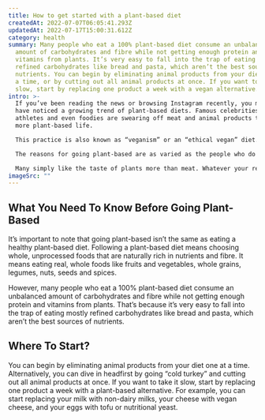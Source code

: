 ```yaml
---
title: How to get started with a plant-based diet
createdAt: 2022-07-07T06:05:41.293Z
updatedAt: 2022-07-17T15:00:31.612Z
category: health
summary: Many people who eat a 100% plant-based diet consume an unbalanced
  amount of carbohydrates and fibre while not getting enough protein and
  vitamins from plants. It’s very easy to fall into the trap of eating mostly
  refined carbohydrates like bread and pasta, which aren’t the best sources of
  nutrients. You can begin by eliminating animal products from your diet one at
  a time, or by cutting out all animal products at once. If you want to take it
  slow, start by replacing one product a week with a vegan alternative.
intro: >-
  If you’ve been reading the news or browsing Instagram recently, you may
  have noticed a growing trend of plant-based diets. Famous celebrities,
  athletes and even foodies are swearing off meat and animal products to lead a
  more plant-based life. 

  This practice is also known as “veganism” or an “ethical vegan” diet. In addition to eating plants for most of your calories, a plant-based diet eliminates or reduces your consumption of animal products like meat, eggs, dairy and honey. 

  The reasons for going plant-based are as varied as the people who do it. Some people feel that this diet is the best way to reduce their carbon footprint and live in harmony with nature. Others see it as a healthier alternative to the Standard American Diet (SAD). 

  Many simply like the taste of plants more than meat. Whatever your reason for trying a plant- A great first step is learning how to start with these tips!
imageSrc: ""
---
```


## What You Need To Know Before Going Plant-Based

It’s important to note that going plant-based isn’t the same as eating a healthy plant-based diet. 
Following a plant-based diet means choosing whole, unprocessed foods that are naturally rich in nutrients and fibre. It means eating real, whole foods like fruits and vegetables, whole grains, legumes, nuts, seeds and spices.

However, many people who eat a 100% plant-based diet consume an unbalanced amount of carbohydrates and fibre while not getting enough protein and vitamins from plants. 
That’s because it’s very easy to fall into the trap of eating mostly refined carbohydrates like bread and pasta, which aren’t the best sources of nutrients.

## Where To Start?

You can begin by eliminating animal products from your diet one at a time. Alternatively, you can dive in headfirst by going “cold turkey” and cutting out all animal products at once.
If you want to take it slow, start by replacing one product a week with a plant-based alternative. For example, you can start replacing your milk with non-dairy milks, your cheese with vegan cheese, and your eggs with tofu or nutritional yeast.
